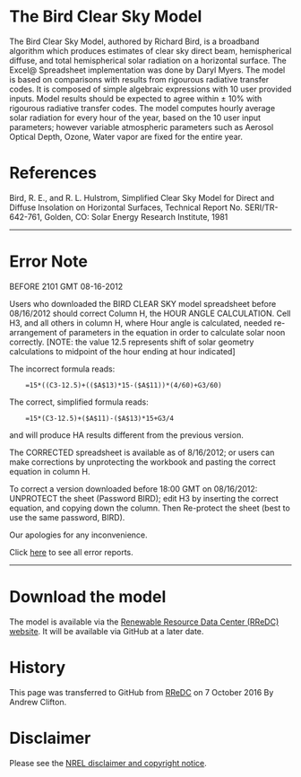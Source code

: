 # The Bird Clear Sky Model
The Bird Clear Sky Model, authored by Richard Bird, is a broadband algorithm which produces estimates of clear sky direct beam, hemispherical diffuse, and total hemispherical solar radiation on a horizontal surface. The Excel@ Spreadsheet implementation was done by Daryl Myers. The model is based on comparisons with results from rigourous radiative transfer codes. It is composed of simple algebraic expressions with 10 user provided inputs. Model results should be expected to agree within ± 10% with rigourous radiative transfer codes. The model computes hourly average solar radiation for every hour of the year, based on the 10 user input parameters; however variable atmospheric parameters such as Aerosol Optical Depth, Ozone, Water vapor are fixed for the entire year.


# References
Bird, R. E., and R. L. Hulstrom, Simplified Clear Sky Model for Direct and Diffuse Insolation on Horizontal Surfaces, Technical Report No. SERI/TR-642-761, Golden, CO: Solar Energy Research Institute, 1981

---
# Error Note
BEFORE 2101 GMT 08-16-2012

Users who downloaded the BIRD CLEAR SKY model spreadsheet before 08/16/2012 should correct Column H, the HOUR ANGLE CALCULATION. Cell H3, and all others in column H, where Hour angle is calculated, needed re-arrangement of parameters in the equation in order to calculate solar noon correctly. [NOTE: the value 12.5 represents shift of solar geometry calculations to midpoint of the hour ending at hour indicated]

The incorrect formula reads: 

        =15*((C3-12.5)+(($A$13)*15-($A$11))*(4/60)+G3/60)

The correct, simplified formula reads: 

        =15*(C3-12.5)+($A$11)-($A$13)*15+G3/4 

and will produce HA results different from the previous version.

The CORRECTED spreadsheet is available as of 8/16/2012; or users can make corrections by unprotecting the workbook and pasting the correct equation in column H.

To correct a version downloaded before 18:00 GMT on 08/16/2012: UNPROTECT the sheet (Password BIRD); edit H3 by inserting the correct equation, and copying down the column. Then Re-protect the sheet (best to use the same password, BIRD).

Our apologies for any inconvenience.

Click [here](http://rredc.nrel.gov/solar/models/clearsky/error_reports.html) to see all error reports.

---

# Download the model
The model is available via the [Renewable Resource Data Center (RReDC) website](http://rredc.nrel.gov/solar/models/clearsky/BIRD_08_16_2012.xls). It will be available via GitHub at a later date.

# History
This page was transferred to GitHub from [RReDC](http://rredc.nrel.gov/solar/models/clearsky/) on 7 October 2016 By Andrew Clifton.

# Disclaimer
Please see the [NREL disclaimer and copyright notice](http://www.nrel.gov/disclaimer.html).

